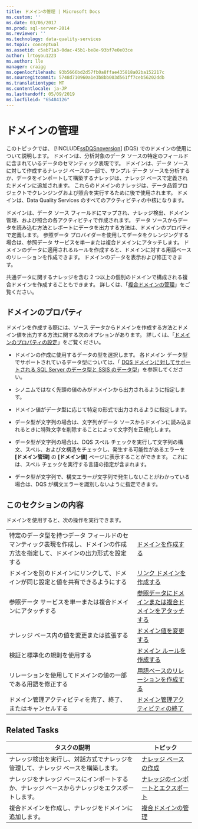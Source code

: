 ```yaml
---
title: ドメインの管理 | Microsoft Docs
ms.custom: ''
ms.date: 03/06/2017
ms.prod: sql-server-2014
ms.reviewer: ''
ms.technology: data-quality-services
ms.topic: conceptual
ms.assetid: c5ab71a3-0dac-45b1-be8e-93bf7e0e03ce
author: lrtoyou1223
ms.author: lle
manager: craigg
ms.openlocfilehash: 93b5666bd2d57fb0a8ffae435818a02ba152217c
ms.sourcegitcommit: 5748d710960a1e3b8bb003d561ff7ceb56202ddb
ms.translationtype: MT
ms.contentlocale: ja-JP
ms.lasthandoff: 05/09/2019
ms.locfileid: "65484126"
---
```

# <a name="managing-a-domain"></a>ドメインの管理
  このトピックでは、 [!INCLUDE[ssDQSnoversion](../includes/ssdqsnoversion-md.md)] (DQS) でのドメインの使用について説明します。 ドメインは、分析対象のデータ ソースの特定のフィールドに含まれているデータのセマンティック表現です。 ドメインは、データ ソースに対して作成するナレッジ ベースの一部で、サンプル データ ソースを分析するか、データをインポートして構築するナレッジは、ナレッジ ベースで定義されたドメインに追加されます。 これらのドメインのナレッジは、データ品質プロジェクトでクレンジングおよび照合を実行するために後で使用されます。 ドメインは、Data Quality Services のすべてのアクティビティの中核になります。  
  
 ドメインは、データ ソース フィールドにマップされ、ナレッジ検出、ドメイン管理、および照合の各アクティビティで作成されます。 データ ソースからデータを読み込む方法とレポートにデータを出力する方法は、ドメインのプロパティで定義します。 参照データ プロバイダーを使用してデータをクレンジングする場合は、参照データ サービスを単一または複合ドメインにアタッチします。 ドメインのデータに適用されるルールを作成すると、ドメインに対する用語ベースのリレーションを作成できます。 ドメインのデータを表示および修正できます。  
  
 共通データに関するナレッジを含む 2 つ以上の個別のドメインで構成される複合ドメインを作成することもできます。 詳しくは、「[複合ドメインの管理](../../2014/data-quality-services/managing-a-composite-domain.md)」をご覧ください。  
  
## <a name="domain-properties"></a>ドメインのプロパティ  
 ドメインを作成する際には、ソース データからドメインを作成する方法とドメイン値を出力する方法に関する次のオプションがあります。 詳しくは、「[ドメインのプロパティの設定](../../2014/data-quality-services/set-domain-properties.md)」をご覧ください。  
  
-   ドメインの作成に使用するデータの型を選択します。 各ドメイン データ型でサポートされているデータ型については、「 [DQS ドメインに対してサポートされる SQL Server のデータ型と SSIS のデータ型](../../2014/data-quality-services/supported-sql-server-and-ssis-data-types-for-dqs-domains.md)」を参照してください。  
  
-   シノニムではなく先頭の値のみがドメインから出力されるように指定します。  
  
-   ドメイン値がデータ型に応じて特定の形式で出力されるように指定します。  
  
-   データ型が文字列の場合は、文字列がデータ ソースからドメインに読み込まれるときに特殊文字を削除することによって文字列を正規化します。  
  
-   データ型が文字列の場合は、DQS スペル チェックを実行して文字列の構文、スペル、および文構造をチェックし、発生する可能性があるエラーを **[ドメイン管理]** の **[ドメイン値]** ページに表示することができます。 これには、スペル チェックを実行する言語の指定が含まれます。  
  
-   データ型が文字列で、構文エラーが文字列で発生しないことがわかっている場合は、DQS が構文エラーを識別しないように指定できます。  
  
## <a name="in-this-section"></a>このセクションの内容  
 ドメインを使用すると、次の操作を実行できます。  
  
|||  
|-|-|  
|特定のデータ型を持つデータ フィールドのセマンティック表現を作成し、ドメインの作成方法を指定して、ドメインの出力形式を設定する|[ドメインを作成する](../../2014/data-quality-services/create-a-domain.md)|  
|ドメインを別のドメインにリンクして、ドメインが同じ設定と値を共有できるようにする|[リンク ドメインを作成する](../../2014/data-quality-services/create-a-linked-domain.md)|  
|参照データ サービスを単一または複合ドメインにアタッチする|[参照データにドメインまたは複合ドメインをアタッチする](../../2014/data-quality-services/attach-a-domain-or-composite-domain-to-reference-data.md)|  
|ナレッジ ベース内の値を変更または拡張する|[ドメイン値を変更する](../../2014/data-quality-services/change-domain-values.md)|  
|検証と標準化の規則を使用する|[ドメイン ルールを作成する](../../2014/data-quality-services/create-a-domain-rule.md)|  
|リレーションを使用してドメインの値の一部である用語を修正する|[用語ベースのリレーションを作成する](../../2014/data-quality-services/create-term-based-relations.md)|  
|ドメイン管理アクティビティを完了、終了、またはキャンセルする|[ドメイン管理アクティビティの終了](../../2014/data-quality-services/end-the-domain-management-activity.md)|  
  
## <a name="related-tasks"></a>Related Tasks  
  
|タスクの説明|トピック|  
|----------------------|-----------|  
|ナレッジ検出を実行し、対話方式でナレッジを管理して、ナレッジ ベースを構築します。|[ナレッジ ベースの作成](../../2014/data-quality-services/building-a-knowledge-base.md)|  
|ナレッジをナレッジ ベースにインポートするか、ナレッジ ベースからナレッジをエクスポートします。|[ナレッジのインポートとエクスポート](../../2014/data-quality-services/importing-and-exporting-knowledge.md)|  
|複合ドメインを作成し、ナレッジをドメインに追加します。|[複合ドメインの管理](../../2014/data-quality-services/managing-a-composite-domain.md)|  
  
  
